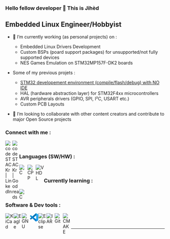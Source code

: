 ### Hello fellow developer 👋 This is Jihèd 

## Embedded Linux Engineer/Hobbyist

- 🔭 I’m currently working (as personal projects) on :
    - Embedded Linux Drivers Development
    - Custom BSPs (poard support packages) for unsupported/not fully supported devices
    - NES Games Emulation on STM32MP157F-DK2 boards


- Some of my previous projets :

    - [STM32 developement environment (compile/flash/debug) with NO IDE](https://github.com/JihedChaibi/STM32-with-no-IDE)
    - HAL (hardware abstraction layer) for STM32F4xx microcontrollers
    - AVR peripherals drivers (GPIO, SPI, I²C, USART etc.)
    - Custom PCB Layouts
    
- 👯 I’m looking to collaborate with other content creators and contribute to major Open Source projects


### Connect with me :

[<img align="left" alt="codeSTACKr | LinkedIn" width="22px" src="https://cdn-icons-png.flaticon.com/512/174/174857.png" />][linkedin]
[<img align="left" alt="codeSTACKr | Goodreads" width="22px" src="https://cdn3.iconfinder.com/data/icons/popular-services-brands-vol-2/512/goodreads-512.png" />][goodreads]

<br/>

### Languages (SW/HW) :

<img align="left" alt="C" width="26px" src="https://img.icons8.com/color/48/000000/c-programming.png"/>
<img align="left" alt="CPP" width="26px" src="https://img.icons8.com/color/48/000000/c-plus-plus-logo.png"/>
<img align="left" alt="VHDL" width="26px" src="https://play-lh.googleusercontent.com/xeuSfQHt8wEb-JdcXLtReGF-KO8_Rd2UMOL0vSB6bS9qlxdAGQ0VR4mM9wVeEb76EA"/>

<br/>

### Currently learning :
<img align="left" alt="C" width="26px" src="https://b.thumbs.redditmedia.com/RGBpWy1J00g1sxC71l84oSYnZpvh5DOGUhcbtKz9QcE.png"/>


<br />

### Software & Dev tools :

<img align="left" alt="KiCad" width="26px" src="https://user-images.githubusercontent.com/352202/53980744-60746100-4111-11e9-9f8c-17ca6b50efd8.png"/>
<img align="left" alt="Eagle" width="26px" src="https://www.freeiconspng.com/uploads/eagle-icon-png-18.png"/>
<img align="left" alt="GNU" width="26px" src="https://upload.wikimedia.org/wikipedia/en/thumb/2/22/Heckert_GNU_white.svg/1048px-Heckert_GNU_white.svg.png"/>
<img align="left" alt="Visual Studio Code" width="26px" src="https://raw.githubusercontent.com/github/explore/80688e429a7d4ef2fca1e82350fe8e3517d3494d/topics/visual-studio-code/visual-studio-code.png"/>
<img align="left" alt="Eclipse" width="26px" src="https://cdn.freebiesupply.com/logos/large/2x/eclipse-11-logo-png-transparent.png"/>
<img align="left" alt="IAR" width="26px" src="https://media.imgcdn.org/repo/2023/03/workbench-for-arm/Workbench-for-ARM.png"/>
<img align="left" alt="Git" width="26px" src="https://git-scm.com/images/logos/downloads/Git-Icon-1788C.png"/>
<img  style="pointer-events: none;  cursor: default;" align="left" alt="CMAKE" width="26px" src="https://upload.wikimedia.org/wikipedia/commons/1/13/Cmake.svg"/>

<br />
<br />

---

[linkedin]: https://linkedin.com/in/Jihed-Chaibi
[goodreads]: https://www.goodreads.com/jihedchaibi
